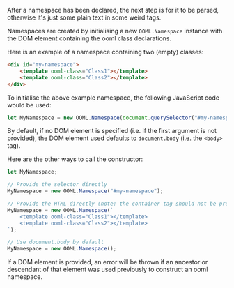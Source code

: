 After a namespace has been declared, the next step is for it to be parsed, otherwise it's just some plain text in some weird tags.

Namespaces are created by initialising a new `OOML.Namespace` instance with the DOM element containing the ooml class declarations.

Here is an example of a namespace containing two (empty) classes:

```html
<div id="my-namespace">
    <template ooml-class="Class1"></template>
    <template ooml-class="Class2"></template>
</div>
```

To initialise the above example namespace, the following JavaScript code would be used:

```javascript
let MyNamespace = new OOML.Namespace(document.querySelector("#my-namespace"));
```

By default, if no DOM element is specified (i.e. if the first argument is not provided), the DOM element used defaults to `document.body` (i.e. the `<body>` tag).

Here are the other ways to call the constructor:

```javascript
let MyNamespace;

// Provide the selector directly
MyNamespace = new OOML.Namespace("#my-namespace");

// Provide the HTML directly (note: the container tag should not be provided)
MyNamespace = new OOML.Namespace(`
    <template ooml-class="Class1"></template>
    <template ooml-class="Class2"></template>
`);

// Use document.body by default
MyNamespace = new OOML.Namespace();
```

If a DOM element is provided, an error will be thrown if an ancestor or descendant of that element was used previously to construct an ooml namespace.

